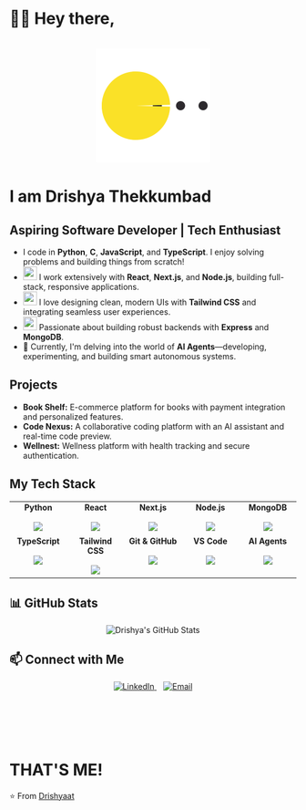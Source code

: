 # 👋🏻 Hey there,

<div align="center">
<br>
<img src="https://raw.githubusercontent.com/Aniket965/Aniket965/master/pacman.svg?sanitize=true" width="200" height="200">
</div>

# I am Drishya Thekkumbad
## Aspiring Software Developer | Tech Enthusiast

- I code in **Python**, **C**, **JavaScript**, and **TypeScript**. I enjoy solving problems and building things from scratch!
- <img src="https://cdn.svgporn.com/logos/react.svg" width="24" height="24"> I work extensively with **React**, **Next.js**, and **Node.js**, building full-stack, responsive applications.
- <img src="https://cdn.svgporn.com/logos/tailwindcss-icon.svg" width="24" height="24">  I love designing clean, modern UIs with **Tailwind CSS** and integrating seamless user experiences.
- <img src="https://cdn.svgporn.com/logos/mongodb-icon.svg" width="24" height="24">  Passionate about building robust backends with **Express** and **MongoDB**.
- 🤖 Currently, I'm delving into the world of **AI Agents**—developing, experimenting, and building smart autonomous systems.


## Projects

- **Book Shelf:** E-commerce platform for books with payment integration and personalized features.
- **Code Nexus:** A collaborative coding platform with an AI assistant and real-time code preview.
- **Wellnest:** Wellness platform with health tracking and secure authentication.

## My Tech Stack

<table>
  <tbody>
    <tr valign="top">
      <td width="20%" align="center">
        <span><strong>Python</strong></span><br><br>
        <img height="64px" src="https://upload.wikimedia.org/wikipedia/commons/c/c3/Python-logo-notext.svg">
      </td>
      <td width="20%" align="center">
        <span><strong>React</strong></span><br><br>
        <img height="64px" src="https://cdn.svgporn.com/logos/react.svg">
      </td>
      <td width="20%" align="center">
        <span><strong>Next.js</strong></span><br><br>
        <img height="64px" src="https://cdn.svgporn.com/logos/nextjs-icon.svg">
      </td>
      <td width="20%" align="center">
        <span><strong>Node.js</strong></span><br><br>
        <img height="64px" src="https://cdn.svgporn.com/logos/nodejs-icon.svg">
      </td>
      <td width="20%" align="center">
        <span><strong>MongoDB</strong></span><br><br>
        <img height="64px" src="https://cdn.svgporn.com/logos/mongodb-icon.svg">
      </td>
    </tr>
    <tr valign="top">
      <td width="20%" align="center">
        <span><strong>TypeScript</strong></span><br><br>
        <img height="64px" src="https://cdn.svgporn.com/logos/typescript-icon.svg">
      </td>
      <td width="20%" align="center">
        <span><strong>Tailwind CSS</strong></span><br><br>
        <img height="64px" src="https://cdn.svgporn.com/logos/tailwindcss-icon.svg">
      </td>
      <td width="20%" align="center">
        <span><strong>Git & GitHub</strong></span><br><br>
        <img height="64px" src="https://cdn.svgporn.com/logos/git-icon.svg">
      </td>
      <td width="20%" align="center">
        <span><strong>VS Code</strong></span><br><br>
        <img height="64px" src="https://cdn.svgporn.com/logos/visual-studio-code.svg">
      </td>
      <td width="20%" align="center">
        <span><strong>AI Agents</strong></span><br><br>
        <img height="64px" src="https://cdn-icons-png.flaticon.com/512/14313/14313824.png">
      </td>
    </tr>
  </tbody>
</table>

## 📊 GitHub Stats

<div align="center">
  <img src="https://github-readme-stats.vercel.app/api?username=Drishyaat&show_icons=true&title_color=fff&icon_color=79ff97&text_color=9f9f9f&bg_color=151515" alt="Drishya's GitHub Stats" height="170" />
</div>

## 📫 Connect with Me

<div align="center">

  <a href="https://www.linkedin.com/in/drishya-thekkumbad/" target="_blank">
    <img alt="LinkedIn" width="32px" src="https://github.com/TheDudeThatCode/TheDudeThatCode/blob/master/Assets/Linkedin.svg" />
  </a>
  &nbsp;&nbsp;
  <a href="mailto:drishyat2307@gmail.com">
    <img alt="Email" width="32px" src="https://github.com/TheDudeThatCode/TheDudeThatCode/blob/master/Assets/Gmail.svg" />
  </a>

</div>

<br><br><br><br>

# THAT'S ME!

⭐️ From [Drishyaat](https://github.com/Drishyaat)
